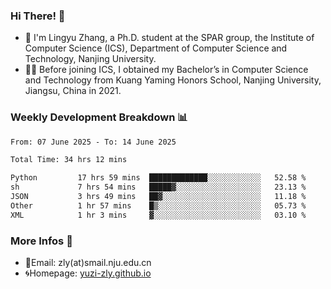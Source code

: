 ### Hi There! 👋 
- 🐳 I'm Lingyu Zhang, a Ph.D. student at the SPAR group, the Institute of Computer Science (ICS), Department of Computer Science and Technology, Nanjing University.
- 🧑‍🎓 Before joining ICS, I obtained my Bachelor’s in Computer Science and Technology from Kuang Yaming Honors School, Nanjing University, Jiangsu, China in 2021.

### Weekly Development Breakdown :bar_chart:

<!--START_SECTION:waka-->

```txt
From: 07 June 2025 - To: 14 June 2025

Total Time: 34 hrs 12 mins

Python         17 hrs 59 mins  █████████████░░░░░░░░░░░░   52.58 %
sh             7 hrs 54 mins   █████▓░░░░░░░░░░░░░░░░░░░   23.13 %
JSON           3 hrs 49 mins   ██▓░░░░░░░░░░░░░░░░░░░░░░   11.18 %
Other          1 hr 57 mins    █▒░░░░░░░░░░░░░░░░░░░░░░░   05.73 %
XML            1 hr 3 mins     ▓░░░░░░░░░░░░░░░░░░░░░░░░   03.10 %
```

<!--END_SECTION:waka-->

<!--
### Github Contributions :octocat:

![](https://raw.githubusercontent.com/yuzi-zly/yuzi-zly/output/github-contribution-grid-snake.svg)              
-->

### More Infos 📖

- 📧Email: zly(at)smail.nju.edu.cn
- 🌀Homepage: [yuzi-zly.github.io](https://yuzi-zly.github.io/)
